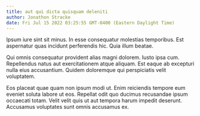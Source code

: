 ```yaml
---
title: aut qui dicta quisquam deleniti
author: Jonathon Stracke
date: Fri Jul 15 2022 03:25:55 GMT-0400 (Eastern Daylight Time)
---
```

Ipsum iure sint sit minus. In esse consequatur molestias temporibus. Est aspernatur quas incidunt perferendis hic. Quia illum beatae.

 Qui omnis consequatur provident alias magni dolorem. Iusto ipsa cum. Repellendus natus aut exercitationem atque aliquam. Est eaque ab excepturi nulla eius accusantium. Quidem doloremque qui perspiciatis velit voluptatem.

 Eos placeat quae quam non ipsum modi ut. Enim reiciendis tempore eum eveniet soluta labore ut eos. Repellat odit quo ducimus recusandae ipsum occaecati totam. Velit velit quis ut aut tempora harum impedit deserunt. Accusamus voluptates sunt omnis accusamus ex.